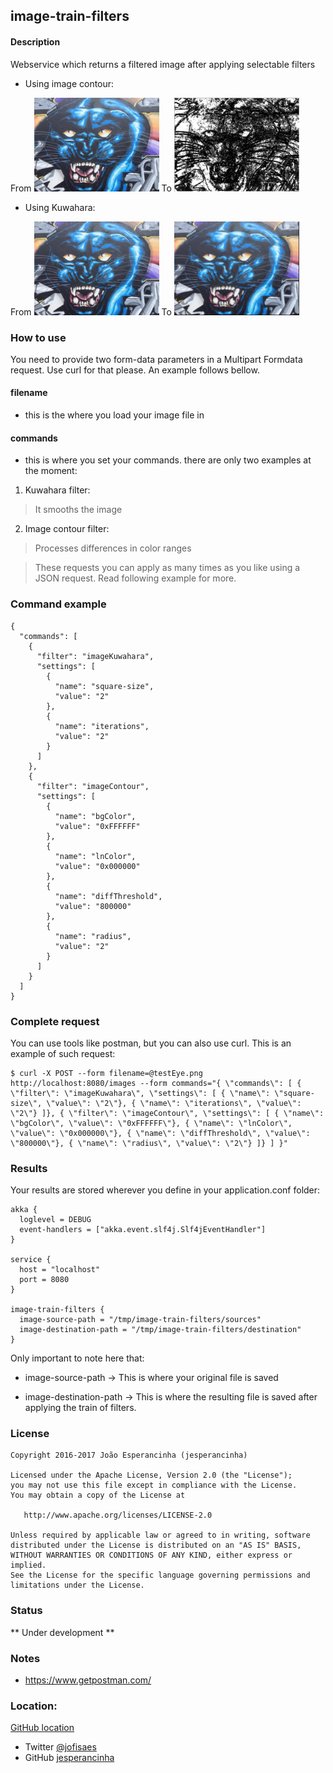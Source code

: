 ## image-train-filters


#### Description

Webservice which returns a filtered image after applying selectable filters

* Using image contour:

From <img src="https://raw.githubusercontent.com/jesperancinha/image-contour/master/src/test/resources/testPanther.jpg" alt="" data-canonical-src="https://raw.githubusercontent.com/jesperancinha/image-contour/master/src/test/resources/testPanther.jpg" width="200" /> To <img src="https://raw.githubusercontent.com/jesperancinha/image-contour/master/src/test/resources/testPantherOut.jpg" alt="" data-canonical-src="https://raw.githubusercontent.com/jesperancinha/image-contour/master/src/test/resources/testPantherOut.jpg" width="200" />

* Using Kuwahara:

From <img src="https://raw.githubusercontent.com/jesperancinha/image-contour/master/src/test/resources/testPanther.jpg" alt="" data-canonical-src="https://raw.githubusercontent.com/jesperancinha/image-contour/master/src/test/resources/testPanther.jpg" width="200" /> To <img src="https://raw.githubusercontent.com/jesperancinha/image-contour/master/src/test/resources/testPanther1.jpg" alt="" data-canonical-src="https://raw.githubusercontent.com/jesperancinha/image-contour/master/src/test/resources/testPantherOut.jpg" width="200" />

### How to use

You need to provide two form-data parameters in a Multipart Formdata request.
Use curl for that please. An example follows bellow.

#### filename
* this is the where you load your image file in

#### commands
* this is where you set your commands. there are only two examples at the moment:

1. Kuwahara filter:

> It smooths the image

2. Image contour filter:

> Processes differences in color ranges

> These requests you can apply as many times as you like using a JSON request. Read following example for more.

### Command example

```
{
  "commands": [
    {
      "filter": "imageKuwahara",
      "settings": [
        {
          "name": "square-size",
          "value": "2"
        },
        {
          "name": "iterations",
          "value": "2"
        }
      ]
    },
    {
      "filter": "imageContour",
      "settings": [
        {
          "name": "bgColor",
          "value": "0xFFFFFF"
        },
        {
          "name": "lnColor",
          "value": "0x000000"
        },
        {
          "name": "diffThreshold",
          "value": "800000"
        },
        {
          "name": "radius",
          "value": "2"
        }
      ]
    }
  ]
}
```

### Complete request

You can use tools like postman, but you can also use curl. This is an example of such request:
```
$ curl -X POST --form filename=@testEye.png http://localhost:8080/images --form commands="{ \"commands\": [ { \"filter\": \"imageKuwahara\", \"settings\": [ { \"name\": \"square-size\", \"value\": \"2\"}, { \"name\": \"iterations\", \"value\": \"2\"} ]}, { \"filter\": \"imageContour\", \"settings\": [ { \"name\": \"bgColor\", \"value\": \"0xFFFFFF\"}, { \"name\": \"lnColor\", \"value\": \"0x000000\"}, { \"name\": \"diffThreshold\", \"value\": \"800000\"}, { \"name\": \"radius\", \"value\": \"2\"} ]} ] }"
```

### Results

Your results are stored wherever you define in your application.conf folder:

```
akka {
  loglevel = DEBUG
  event-handlers = ["akka.event.slf4j.Slf4jEventHandler"]
}

service {
  host = "localhost"
  port = 8080
}

image-train-filters {
  image-source-path = "/tmp/image-train-filters/sources"
  image-destination-path = "/tmp/image-train-filters/destination"
}
```

Only important to note here that:

* image-source-path -> This is where your original file is saved

* image-destination-path -> This is where the resulting file is saved after applying the train of filters.

### License

```
Copyright 2016-2017 João Esperancinha (jesperancinha)

Licensed under the Apache License, Version 2.0 (the "License");
you may not use this file except in compliance with the License.
You may obtain a copy of the License at

   http://www.apache.org/licenses/LICENSE-2.0

Unless required by applicable law or agreed to in writing, software
distributed under the License is distributed on an "AS IS" BASIS,
WITHOUT WARRANTIES OR CONDITIONS OF ANY KIND, either express or implied.
See the License for the specific language governing permissions and
limitations under the License.
```

### Status

** Under development **


### Notes

* https://www.getpostman.com/


### Location:

[GitHub location](https://github.com/jesperancinha/image-train-filters-scala)

* Twitter [@jofisaes](https://twitter.com/jofisaes)
* GitHub [jesperancinha](https://github.com/jesperancinha)
